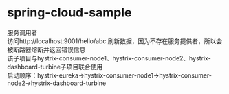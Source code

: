 # spring-cloud-sample

服务调用者<br/>
访问http://localhost:9001/hello/abc 刷新数据，因为不存在服务提供者，所以会被断路器熔断并返回错误信息<br/>
该子项目与hystrix-consumer-node1、hystrix-consumer-node2、hystrix-dashboard-turbine子项目联合使用<br/>
启动顺序：hystrix-eureka->hystrix-consumer-node1->hystrix-consumer-node2->hystrix-dashboard-turbine<br/>
